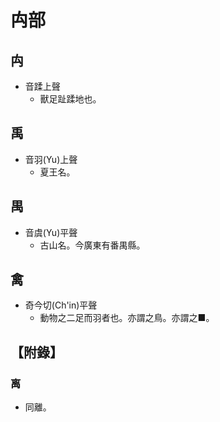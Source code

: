 # 禸部

## 禸

- 音蹂上聲
    - 獸足趾蹂地也。

## 禹

- 音羽(Yu)上聲
    - 夏王名。

## 禺

- 音虞(Yu)平聲
    - 古山名。今廣東有番禺縣。

## 禽

- 奇今切(Ch'in)平聲
    - 動物之二足而羽者也。亦謂之鳥。亦謂之■。

## 【附錄】

### 离
- 同離。

